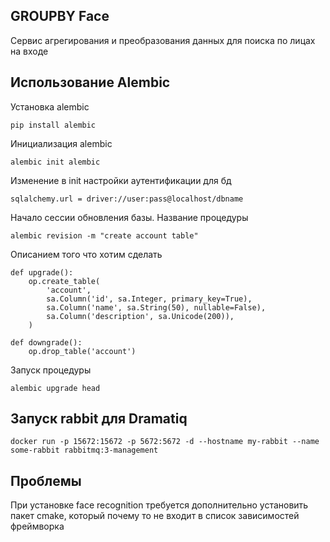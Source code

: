 ##  GROUPBY Face
Сервис агрегирования и преобразования данных для поиска по лицах на входе
## Использование Alembic
Установка alembic
```
pip install alembic
```
Инициализация alembic
```
alembic init alembic
```
Изменение в init настройки аутентификации для бд
```
sqlalchemy.url = driver://user:pass@localhost/dbname
```
Начало сессии обновления базы. Название процедуры
```
alembic revision -m "create account table"
```
Описанием того что хотим сделать
```
def upgrade():
    op.create_table(
        'account',
        sa.Column('id', sa.Integer, primary_key=True),
        sa.Column('name', sa.String(50), nullable=False),
        sa.Column('description', sa.Unicode(200)),
    )

def downgrade():
    op.drop_table('account')
```

Запуск процедуры
```
alembic upgrade head
```

## Запуск rabbit для Dramatiq
```
docker run -p 15672:15672 -p 5672:5672 -d --hostname my-rabbit --name some-rabbit rabbitmq:3-management
```

## Проблемы
При установке face recognition требуется дополнительно установить пакет cmake, который
почему то не входит в список зависимостей фреймворка